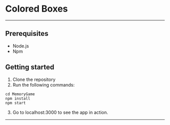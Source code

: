 # Colored Boxes

---

## Prerequisites

- Node.js
- Npm

## Getting started

1. Clone the repository
2. Run the following commands:

```
cd MemoryGame
npm install
npm start

```
3. Go to localhost:3000 to see the app in action.

---

